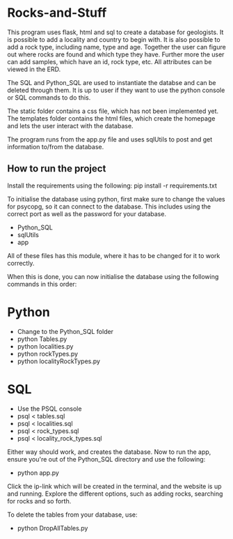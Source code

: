 # Rocks-and-Stuff
This program uses flask, html and sql to create a database for geologists. It is possible to add a locality and country to begin with. It is also possible to add a rock type, including name, type and age. Together the user can figure out where rocks are found and which type they have. Further more the user can add samples, which have an id, rock type, etc. All attributes can be viewed in the ERD.<br />

The SQL and Python_SQL are used to instantiate the databse and can be deleted through them. It is up to user if they want to use the python console or SQL commands to do this.

The static folder contains a css file, which has not been implemented yet.
The templates folder contains the html files, which create the homepage and lets the user interact with the database. <br />

The program runs from the app.py file and uses sqlUtils to post and get information to/from the database.

## How to run the project
Install the requirements using the following:
pip install -r requirements.txt

To initialise the database using python, first make sure to change the values for psycopg, so it can connect to the database.
This includes using the correct port as well as the password for your database. 
- Python_SQL
- sqlUtils
- app

All of these files has this module, where it has to be changed for it to work correctly. 

When this is done, you can now initialise the database using the following commands in this order:
# Python
- Change to the Python_SQL folder
- python Tables.py
- python localities.py
- python rockTypes.py
- python localityRockTypes.py

# SQL
- Use the PSQL console
- psql < tables.sql
- psql < localities.sql
- psql < rock_types.sql
- psql < locality_rock_types.sql

Either way should work, and creates the database. Now to run the app, ensure you're out of the Python_SQL directory and use the following:
- python app.py

Click the ip-link which will be created in the terminal, and the website is up and running. 
Explore the different options, such as adding rocks, searching for rocks and so forth.

To delete the tables from your database, use:
- python DropAllTables.py
